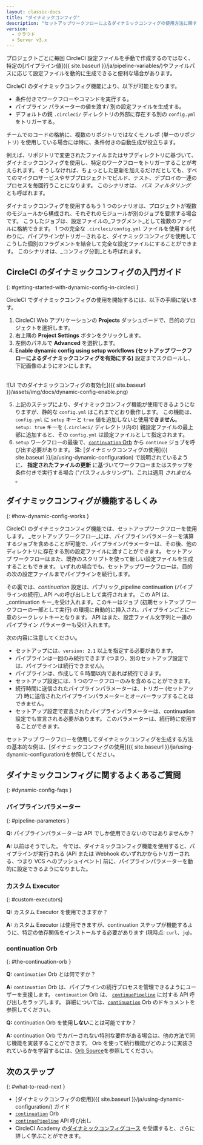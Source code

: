 ```yaml
---
layout: classic-docs
title: "ダイナミックコンフィグ"
description: "セットアップワークフローによるダイナミックコンフィグの使用方法に関する開発者向けページ"
version:
  - クラウド
  - Server v3.x
---
```


プロジェクトごとに毎回 CircleCI 設定ファイルを手動で作成するのではなく、特定の[パイプライン値]({{ site.baseurl }}/ja/pipeline-variables/)やファイルパスに応じて設定ファイルを動的に生成できると便利な場合があります。

CircleCI のダイナミックコンフィグ機能により、以下が可能となります。

- 条件付きでワークフローやコマンドを実行する。
- パイプライン パラメーターの値を渡す/ 別の設定ファイルを生成する。
- デフォルトの親 `.circleci/` ディレクトリの外部に存在する別の `config.yml` をトリガーする。

チームでのコードの格納に、複数のリポジトリではなくモノレポ (単一のリポジトリ) を使用している場合には特に、条件付きの自動生成が役立ちます。

例えば、リポジトリで変更されたファイルまたはサブディレクトリに基づいて、ダイナミックコンフィグを使用し、特定のワークフローをトリガーすることが考えられます。 そうしなければ、ちょっとした更新を加えるだけだとしても、すべてのマイクロサービスやサブプロジェクトでビルド、テスト、デプロイの一連のプロセスを毎回行うことになります。 このシナリオは、 _パス フィルタリング_ とも呼ばれます。

ダイナミックコンフィグを使用するもう 1 つのシナリオは、プロジェクトが複数のモジュールから構成され、それぞれのモジュールが別のジョブを要求する場合です。 こうしたジョブは、設定ファイルの_フラグメント_として複数のファイルに格納できます。 1 つの完全な `.circleci/config.yml` ファイルを使用する代わりに、パイプラインがトリガーされると、ダイナミックコンフィグを使用してこうした個別のフラグメントを結合して完全な設定ファイルにすることができます。 このシナリオは、_コンフィグ分割_とも呼ばれます。

## CircleCI のダイナミックコンフィグの入門ガイド
{: #getting-started-with-dynamic-config-in-circleci }

CircleCI でダイナミックコンフィグの使用を開始するには、以下の手順に従います。

1. CircleCI Web アプリケーションの **Projects** ダッシュボードで、目的のプロジェクトを選択します。
2. 右上隅の **Project Settings** ボタンをクリックします。
3. 左側のパネルで **Advanced** を選択します。
4. **Enable dynamic config using setup workflows (セットアップ ワークフローによるダイナミックコンフィグを有効にする)** 設定までスクロールし、下記画像のようにオンにします。
  <br>
  ![UI でのダイナミックコンフィグの有効化]({{ site.baseurl }}/assets/img/docs/dynamic-config-enable.png)

5. 上記のステップにより、ダイナミックコンフィグ機能が使用できるようになりますが、静的な `config.yml` はこれまでどおり動作します。 この機能は、`config.yml` に `setup` キーと `true` 値を追加しないと使用**できません**。 `setup: true` キーを (`.circleci/` ディレクトリ内の) 親設定ファイルの最上部に追加すると、その `config.yml` は設定ファイルとして指定されます。
6. `setup` ワークフローの最後で、[`continuation` Orb](https://circleci.com/developer/orbs/orb/circleci/continuation) から `continue` ジョブを呼び出す必要があります。 **注:** [ダイナミックコンフィグの使用]({{ site.baseurl }}/ja/using-dynamic-configuration) で説明されているように、 **指定されたファイルの更新** に基づいてワークフローまたはステップを条件付きで実行する場合 ("パスフィルタリング")、これは適用 _されません_ 。

## ダイナミックコンフィグが機能するしくみ
{: #how-dynamic-config-works }

CircleCI のダイナミックコンフィグ機能では、セットアップワークフローを使用します。 _セットアップ ワークフロー_には、パイプラインパラメーターを演算するジョブを含めることが可能で、パイプラインパラメーターは、その後、他のディレクトリに存在する別の設定ファイルに渡すことができます。 セットアップ ワークフローはまた、既存のスクリプトを使って新しい設定ファイルを生成することもできます。 いずれの場合でも、セットアップワークフローは、目的の次の設定ファイルまでパイプラインを続行します。

その裏では、_continuation_ 設定は、パブリック_pipeline continuation (パイプラインの続行)_ API への呼び出しとして実行されます。 この API は、_continuation キー_を受け入れます。このキーはジョブ (初期セットアップ ワークフローの一部として実行) の環境に自動的に挿入され、パイプラインごとに一意のシークレットキーとなります。 API はまた、設定ファイル文字列と一連のパイプライン パラメーターも受け入れます。

次の内容に注意してください。
- セットアップには、`version: 2.1` 以上を指定する必要があります。
- パイプラインは一回のみ続行できます (つまり、別のセットアップ設定では、パイプラインは続行できません)。
- パイプラインは、作成して 6 時間以内であれば続行できます。
- セットアップ設定には、1 つのワークフローのみを含めることができます。
- 続行時間に送信されたパイプラインパラメーターは、トリガー (セットアップ) 時に送信されたパイプラインパラメーターとオーバーラップすることはできません。
- セットアップ設定で宣言されたパイプラインパラメーターは、continuation 設定でも宣言される必要があります。 このパラメーターは、続行時に使用することができます。

セットアップ ワークフローを使用してダイナミックコンフィグを生成する方法の基本的な例は、[ダイナミックコンフィグの使用]({{ site.baseurl }}/ja/using-dynamic-configuration)を参照してください。

## ダイナミックコンフィグに関するよくあるご質問
{: #dynamic-config-faqs }

### パイプラインパラメーター
{: #pipeline-parameters }

**Q:** パイプラインパラメーターは API でしか使用できないのではありませんか？

**A:** 以前はそうでした。 今では、ダイナミックコンフィグ機能を使用すると、パイプラインが実行される (API または Webhook のいずれかからトリガーされる、つまり VCS へのプッシュイベント) 前に、パイプラインパラメーターを動的に設定できるようになりました。

### カスタム Executor
{: #custom-executors}

**Q:** カスタム Executor を使用できますか？

**A:** カスタム Executor は使用できますが、continuation ステップが機能するように、特定の依存関係をインストールする必要があります (現時点: `curl`、`jq`)。

### continuation Orb
{: #the-continuation-orb }

**Q:** `continuation` Orb とは何ですか？

**A:** `continuation` Orb は、パイプラインの続行プロセスを管理できるようにユーザーを支援します。 `continuation` Orb は、 [`continuePipeline`](https://circleci.com/docs/api/v2/#operation/continuePipeline) に対する API 呼び出しをラップします。 詳細については、[`continuation`](https://circleci.com/developer/orbs/orb/circleci/continuation) Orb のドキュメントを参照してください。

**Q:** continuation Orb を使用**しない**ことは可能ですか？

**A:** continuation Orb でカバーされない特別な要件がある場合は、他の方法で同じ機能を実装することができます。 Orb を使って続行機能がどのように実装されているかを学習するには、[Orb Source](https://circleci.com/developer/orbs/orb/circleci/continuation#orb-source)を参照してください。

## 次のステップ
{: #what-to-read-next }
- [ダイナミックコンフィグの使用]({{ site.baseurl }}/ja/using-dynamic-configuration/) ガイド
- [`continuation`](https://circleci.com/developer/ja/orbs/orb/circleci/continuation) Orb
- [`continuePipeline`](https://circleci.com/docs/api/v2/#operation/continuePipeline) API 呼び出し
- CircleCI Academy の[ダイナミックコンフィグコース](https://academy.circleci.com/dynamic-config?access_code=public-2021) を受講すると、さらに詳しく学ぶことができます。

